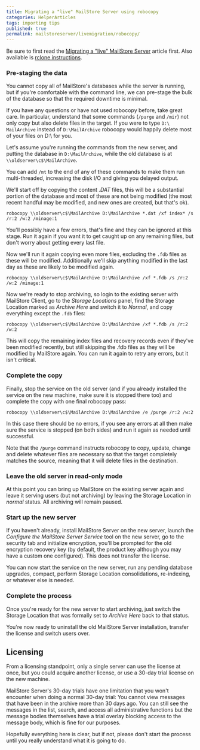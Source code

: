 ```yaml
---
title: Migrating a "live" MailStore Server using robocopy
categories: HelperArticles
tags: importing tips
published: true
permalink: mailstoreserver/livemigration/robocopy/
---
```


Be sure to first read the [Migrating a "live" MailStore Server](/mailstoreserver/livemigration/) article first. Also available is [rclone instructions](/mailstoreserver/livemigration/rclone/).

### Pre-staging the data

You cannot copy all of MailStore's databases while the server is running, but if you're comfortable with the command line, we can pre-stage the bulk of the database so that the required downtime is minimal.

If you have any questions or have not used robocopy before, take great care. In particular, understand that some commands (`/purge` and `/mir`) not only copy but also delete files in the target. If you were to type `D:\ MailArchive` instead of `D:\MailArchive` robocopy would happily delete most of your files on D:\ for you.

Let's assume you're running the commands from the new server, and putting the database in `D:\MailArchive`, while the old database is at `\\oldserver\c$\MailArchive`.

You can add `/mt` to the end of any of these commands to make them run multi-threaded, increasing the disk I/O and giving you delayed output.

We'll start off by copying the content *.DAT* files, this will be a substantial portion of the database and most of these are not being modified (the most recent handful may be modified, and new ones are created, but that's ok).

    robocopy \\oldserver\c$\MailArchive D:\MailArchive *.dat /xf index* /s /r:2 /w:2 /minage:1

You'll possibly have a few errors, that's fine and they can be ignored at this stage. Run it again if you want it to get caught up on any remaining files, but don't worry about getting every last file.

Now we'll run it again copying even more files, excluding the `.fdb` files as these will be modified. Additionally we'll skip anything modified in the last day as these are likely to be modified again.

    robocopy \\oldserver\c$\MailArchive D:\MailArchive /xf *.fdb /s /r:2 /w:2 /minage:1

Now we're ready to stop archiving, so login to the existing server with MailStore Client, go to the *Storage Locations* panel, find the Storage Location marked as *Archive Here* and switch it to *Normal*, and copy everything except the `.fdb` files:

    robocopy \\oldserver\c$\MailArchive D:\MailArchive /xf *.fdb /s /r:2 /w:2

This will copy the remaining index files and recovery records even if they've been modified recently, but still skipping the .fdb files as they will be modified by MailStore again. You can run it again to retry any errors, but it isn't critical.

### Complete the copy

Finally, stop the service on the old server (and if you already installed the service on the new machine, make sure it is stopped there too) and complete the copy with one final robocopy pass:

    robocopy \\oldserver\c$\MailArchive D:\MailArchive /e /purge /r:2 /w:2

In this case there should be no errors, if you see any errors at all then make sure the service is stopped (on both sides) and run it again as needed until successful.

Note that the `/purge` command instructs robocopy to copy, update, change and delete whatever files are necessary so that the target completely matches the source, meaning that it will delete files in the destination.

### Leave the old server in read-only mode

At this point you can bring up MailStore on the existing server again and leave it serving users (but not archiving) by leaving the Storage Location in *normal* status. All archiving will remain paused.

### Start up the new server

If you haven't already, install MailStore Server on the new server, launch the *Configure the MailStore Server Service* tool on the new server, go to the security tab and initialize encryption, you'll be prompted for the old encryption recovery key (by default, the product key although you may have a custom one configured). This does not transfer the license.

You can now start the service on the new server, run any pending database upgrades, compact, perform Storage Location consolidations, re-indexing, or whatever else is needed.

### Complete the process

Once you're ready for the new server to start archiving, just switch the Storage Location that was formally set to *Archive Here* back to that status.

You're now ready to uninstall the old MailStore Server installation, transfer the license and switch users over.

## Licensing

From a licensing standpoint, only a single server can use the license at once, but you could acquire another license, or use a 30-day trial license on the new machine.

 MailStore Server's 30-day trials have one limitation that you won't encounter when doing a normal 30-day trial: You cannot view messages that have been in the archive more than 30 days ago. You can still see the messages in the list, search, and access all administrative functions but the message bodies themselves have a trial overlay blocking access to the message body, which is fine for our purposes.

Hopefully everything here is clear, but if not, please don't start the process until you really understand what it is going to do.
